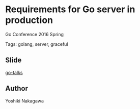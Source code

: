 # Requirements for Go server in production

Go Conference 2016 Spring

Tags: golang, server, graceful

## Slide
[go-talks](http://go-talks.appspot.com/github.com/yyoshiki41/go-sever-requirements/main.slide)

## Author
Yoshiki Nakagawa
